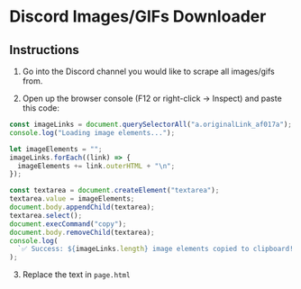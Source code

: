 # Discord Images/GIFs Downloader

## Instructions

1. Go into the Discord channel you would like to scrape all images/gifs from.

2. Open up the browser console (F12 or right-click -> Inspect) and paste this code:

```javascript
const imageLinks = document.querySelectorAll("a.originalLink_af017a");
console.log("Loading image elements...");

let imageElements = "";
imageLinks.forEach((link) => {
  imageElements += link.outerHTML + "\n";
});

const textarea = document.createElement("textarea");
textarea.value = imageElements;
document.body.appendChild(textarea);
textarea.select();
document.execCommand("copy");
document.body.removeChild(textarea);
console.log(
  `✅ Success: ${imageLinks.length} image elements copied to clipboard!`
);
```

3. Replace the text in `page.html`
